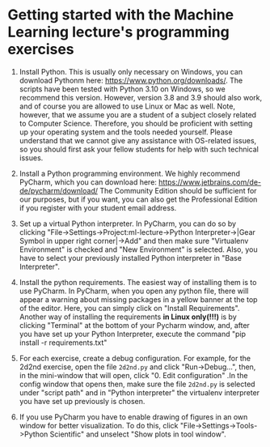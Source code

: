 # Getting started with the Machine Learning lecture's programming exercises

1. Install Python. This is usually only necessary on Windows, you can download Pythonm here: https://www.python.org/downloads/. The scripts have been tested with Python 3.10 on Windows, so we recommend this version. However, version 3.8 and 3.9 should also work, and of course you are allowed to use Linux or Mac as well. 
Note, however, that we assume you are a student of a subject closely related to Computer Science. Therefore, you should be proficient with setting up your operating system and the tools needed yourself. Please understand that we cannot give any assistance with OS-related issues, so you should first ask your fellow students for help with such technical issues.   

2. Install a Python programming environment. We highly recommend PyCharm, which you can download here: https://www.jetbrains.com/de-de/pycharm/download/
The Community Edition should be sufficient for our purposes, but if you want, you can also get the Professional Edition if you register with your student email address. 

4. Set up a virtual Python interpreter. In PyCharm, you can do so by clicking "File->Settings->Project:ml-lecture->Python Interpreter->|Gear Symbol in upper right corner|->Add" and then make sure "Virtualenv Environment" is checked and "New Environment" is selected. Also, you have to select your previously installed Python interpreter in "Base Interpreter".

5. Install the python requirements. The easiest way of installing them is to use PyCharm. In PyCharm, when you open any python file, there will appear a warning about missing packages in a yellow banner at the top of the editor. Here, you can simply click on "Install Requirements". 
 Another way of installing the requirements **in Linux only(!!!)** is by clicking "Terminal" at the bottom of your Pycharm window, and, after you have set up your Python Interpreter, execute the command "pip install -r requirements.txt"

6. For each exercise, create a debug configuration. For example, for the 2d2nd exercise, open the file ``2d2nd.py`` and click "Run->Debug...", then, in the mini-window that will open, click "0. Edit configuration" .In the config window that opens then, make sure the file ``2d2nd.py`` is selected under "script path" and in "Python interpreter" the virtualenv interpreter you have set up previously is chosen. 

7. If you use PyCharm you have to enable drawing of figures in an own window for better visualization. To do this, click "File->Settings->Tools->Python Scientific" and unselect "Show plots in tool window". 
